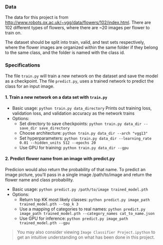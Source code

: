 ### Data

The data for this project is from http://www.robots.ox.ac.uk/~vgg/data/flowers/102/index.html. There are 102 different types of flowers, where there are ~20 images per flower to train on.

The dataset should be split into train, valid, and test sets respectively, where the flower images are organized within the same folder if they belong to the same class, and the folder is named with the class id.


### Specifications
The file `train.py` will train a new network on the dataset and save the model as a checkpoint. The file `predict.py`, uses a trained network to predict the class for an input image. 

#### 1. Train a new network on a data set with `train.py`

- Basic usage: `python train.py data_directory` Prints out training loss, validation loss, and validation accuracy as the network trains
- Options:
    - Set directory to save checkpoints: `python train.py data_dir --save_dir save_directory`
    - Choose architecture: `python train.py data_dir --arch "vgg13"`
    - Set hyperparameters: `python train.py data_dir --learning_rate 0.01 --hidden_units 512 --epochs 20`
    - Use GPU for training: `python train.py data_dir --gpu`

#### 2. Predict flower name from an image with predict.py
Predicion would also return the probability of that name. To predict an image picture, you'll pass in a single image /path/to/image and return the flower name and class probability.

- Basic usage: `python predict.py /path/to/image trained_model.pth`
- Options:
    - Return top KK most likely classes: `python predict.py image_path trained_model.pth --top_k 3`
    - Use a mapping of categories to real names: `python predict.py image_path trained_model.pth --category_names cat_to_name.json`
    - Use GPU for inference: `python predict.py image_path trained_model.pth --gpu`
    
> You may also consider viewing `Image Classifier Project.ipython` to get an intuitive understanding on what has been done in this project.

